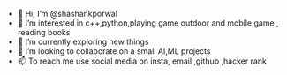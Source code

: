 - 👋 Hi, I’m @shashankporwal
- 👀 I’m interested in c++,python,playing game outdoor and mobile game , reading books 
- 🌱 I’m currently exploring new things 
- 💞️ I’m looking to collaborate on a small AI,ML projects
- 📫 To reach me use social media on insta, email ,github ,hacker rank

<!---
shashankporwal/shashankporwal is a ✨ special ✨ repository because its `README.md` (this file) appears on your GitHub profile.
You can click the Preview link to take a look at your changes.
--->
